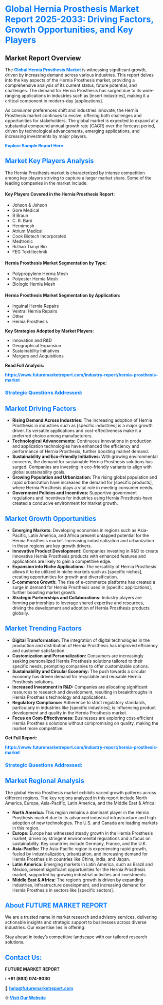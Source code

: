 <h1 style="color: #007BFF;">Global Hernia Prosthesis Market Report 2025-2033: Driving Factors, Growth Opportunities, and Key Players</h1>

<section id="overview">
<h2>Market Report Overview</h2>
<p>The <a href="https://www.futuremarketreport.com/industry-report/hernia-prosthesis-market" style="color: #007BFF; text-decoration: none;"><strong>Global Hernia Prosthesis Market</strong></a> is witnessing significant growth, driven by increasing demand across various industries. This report delves into the key aspects of the Hernia Prosthesis market, providing a comprehensive analysis of its current status, future potential, and challenges. The demand for Hernia Prosthesis has surged due to its wide-ranging applications in industries such as [insert industries], making it a critical component in modern-day [applications].</p>
<p>As consumer preferences shift and industries innovate, the Hernia Prosthesis market continues to evolve, offering both challenges and opportunities for stakeholders. The global market is expected to expand at a substantial compound annual growth rate (CAGR) over the forecast period, driven by technological advancements, emerging applications, and increasing investments by major players.</p>
</section>

<section id="overview">
<p><a href="https://www.futuremarketreport.com/request-sample/reportId=123965" style="color: #007BFF; text-decoration: none;"><strong>Explore Sample Report Here</strong></a></p>
</section>

<section id="key-players">
<h2 style="color: #007BFF;">Market Key Players Analysis</h2>
<p>The Hernia Prosthesis market is characterized by intense competition among key players striving to capture a larger market share. Some of the leading companies in the market include:</p>
<h4>Key Players Covered in the Hernia Prosthesis Report:</h4>
<ul><li>Johson &amp; Johson</li><li>Gore Medical</li><li>B Braun</li><li>C. R. Bard</li><li>Hernimesh</li><li>Atrium Medical</li><li>Cook Biotech Incorporated</li><li>Medtronic</li><li>Rizhao Tianyi Bio</li><li>FEG Textiltechnik</li></ul>
<h4>Hernia Prosthesis Market Segmentation by Type:</h4>
<ul><li>Polypropylene Hernia Mesh</li><li>Polyester Hernia Mesh</li><li>Biologic Hernia Mesh</li></ul>

<h4>Hernia Prosthesis Market Segmentation by Application:</h4>
<ul><li>Inguinal Hernia Repairs</li><li>Ventral Hernia Repairs</li><li>Other</li><li>Hernia Prosthesis</li></ul>
<p><strong>Key Strategies Adopted by Market Players:</strong></p>
<ul>
<li>Innovation and R&D</li>
<li>Geographical Expansion</li>
<li>Sustainability Initiatives</li>
<li>Mergers and Acquisitions</li>
</ul>
</section>

<section>
<p><strong>Read Full Analysis: </strong></p><a href="https://www.futuremarketreport.com/industry-report/hernia-prosthesis-market" style="color: #007BFF; text-decoration: none;"><strong>https://www.futuremarketreport.com/industry-report/hernia-prosthesis-market</strong></a>
<h3 style="color: #007BFF;">Strategic Questions Addressed:</h3>
</section>

<section id="driving-factors">
<h2 style="color: #007BFF;">Market Driving Factors</h2>
<ul>
<li><strong>Rising Demand Across Industries:</strong> The increasing adoption of Hernia Prosthesis in industries such as [specific industries] is a major growth driver. Its versatile applications and cost-effectiveness make it a preferred choice among manufacturers.</li>
<li><strong>Technological Advancements:</strong> Continuous innovations in production and application technologies have enhanced the efficiency and performance of Hernia Prosthesis, further boosting market demand.</li>
<li><strong>Sustainability and Eco-Friendly Initiatives:</strong> With growing environmental concerns, the demand for sustainable Hernia Prosthesis solutions has surged. Companies are investing in eco-friendly variants to align with global sustainability goals.</li>
<li><strong>Growing Population and Urbanization:</strong> The rising global population and rapid urbanization have increased the demand for [specific products], where Hernia Prosthesis plays a vital role in meeting consumer needs.</li>
<li><strong>Government Policies and Incentives:</strong> Supportive government regulations and incentives for industries using Hernia Prosthesis have created a conducive environment for market growth.</li>
</ul>
</section>

<section id="growth-opportunities">
<h2 style="color: #007BFF;">Market Growth Opportunities</h2>
<ul>
<li><strong>Emerging Markets:</strong> Developing economies in regions such as Asia-Pacific, Latin America, and Africa present untapped potential for the Hernia Prosthesis market. Increasing industrialization and urbanization in these regions are key growth drivers.</li>
<li><strong>Innovative Product Development:</strong> Companies investing in R&D to create innovative Hernia Prosthesis products with enhanced features and applications are likely to gain a competitive edge.</li>
<li><strong>Expansion into Niche Applications:</strong> The versatility of Hernia Prosthesis allows it to be utilized in niche markets such as [specific niches], creating opportunities for growth and diversification.</li>
<li><strong>E-commerce Growth:</strong> The rise of e-commerce platforms has created a surge in demand for Hernia Prosthesis used in [specific applications], further boosting market growth.</li>
<li><strong>Strategic Partnerships and Collaborations:</strong> Industry players are forming partnerships to leverage shared expertise and resources, driving the development and adoption of Hernia Prosthesis products globally.</li>
</ul>
</section>

<section id="trending-factors">
<h2 style="color: #007BFF;">Market Trending Factors</h2>
<ul>
<li><strong>Digital Transformation:</strong> The integration of digital technologies in the production and distribution of Hernia Prosthesis has improved efficiency and customer satisfaction.</li>
<li><strong>Customization and Personalization:</strong> Consumers are increasingly seeking personalized Hernia Prosthesis solutions tailored to their specific needs, prompting companies to offer customizable options.</li>
<li><strong>Sustainability and Circular Economy:</strong> The push towards a circular economy has driven demand for recyclable and reusable Hernia Prosthesis solutions.</li>
<li><strong>Increased Investment in R&D:</strong> Companies are allocating significant resources to research and development, resulting in breakthroughs in Hernia Prosthesis technology and applications.</li>
<li><strong>Regulatory Compliance:</strong> Adherence to strict regulatory standards, particularly in industries like [specific industries], is influencing product development and quality in the Hernia Prosthesis market.</li>
<li><strong>Focus on Cost-Effectiveness:</strong> Businesses are exploring cost-efficient Hernia Prosthesis solutions without compromising on quality, making the market more competitive.</li>
</ul>
</section>

<section>
<p><strong>Get Full Report: </strong></p><a href="https://www.futuremarketreport.com/industry-report/hernia-prosthesis-market" style="color: #007BFF; text-decoration: none;"><strong>https://www.futuremarketreport.com/industry-report/hernia-prosthesis-market</strong></a>
<h3 style="color: #007BFF;">Strategic Questions Addressed:</h3>
</section>


<section id="regional-analysis">
<h2 style="color: #007BFF;">Market Regional Analysis</h2>
<p>The global Hernia Prosthesis market exhibits varied growth patterns across different regions. The key regions analyzed in this report include North America, Europe, Asia-Pacific, Latin America, and the Middle East & Africa:</p>
<ul>
<li><strong>North America:</strong> This region remains a dominant player in the Hernia Prosthesis market due to its advanced industrial infrastructure and high adoption of new technologies. The U.S. and Canada are leading markets in this region.</li>
<li><strong>Europe:</strong> Europe has witnessed steady growth in the Hernia Prosthesis market, driven by stringent environmental regulations and a focus on sustainability. Key countries include Germany, France, and the U.K.</li>
<li><strong>Asia-Pacific:</strong> The Asia-Pacific region is experiencing rapid growth, fueled by industrialization, urbanization, and increasing demand for Hernia Prosthesis in countries like China, India, and Japan.</li>
<li><strong>Latin America:</strong> Emerging markets in Latin America, such as Brazil and Mexico, present significant opportunities for the Hernia Prosthesis market, supported by growing industrial activities and investments.</li>
<li><strong>Middle East & Africa:</strong> The region’s growth is driven by expanding industries, infrastructure development, and increasing demand for Hernia Prosthesis in sectors like [specific sectors].</li>
</ul>
</section>

<footer>
<h2 style="color: #007BFF;">About FUTURE MARKET REPORT</h2>
<p>We are a trusted name in market research and advisory services, delivering actionable insights and strategic support to businesses across diverse industries. Our expertise lies in offering:</p>

<p>Stay ahead in today’s competitive landscape with our tailored research solutions.</p>

<h2 style="color: #007BFF;">Contact Us:</h2>
<p><strong>FUTURE MARKET REPORT</strong></p>
<p>📞 <strong>+91 (883) 074-8030</strong></p>
<p>📧 <strong><a href="mailto:help@futuremarketreport.com" style="color: #007BFF;">help@futuremarketreport.com</a></strong></p>
<p>🌐 <strong><a href="https://www.futuremarketreport.com/" style="color: #007BFF;">Visit Our Website</a></strong></p>
</footer>